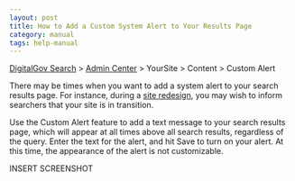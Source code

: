 ```yaml
---
layout: post
title: How to Add a Custom System Alert to Your Results Page
category: manual
tags: help-manual
---
```


[DigitalGov Search](/index.html) > [Admin Center](https://search.usa.gov/sites/) > YourSite > Content > Custom Alert

There may be times when you want to add a system alert to your search results page. For instance, during a [site redesign](/blog/redesign.html), you may wish to inform searchers that your site is in transition. 

Use the Custom Alert feature to add a text message to your search results page, which will appear at all times above all search results, regardless of the query. Enter the text for the alert, and hit Save to turn on your alert. At this time, the appearance of the alert is not customizable.

INSERT SCREENSHOT

